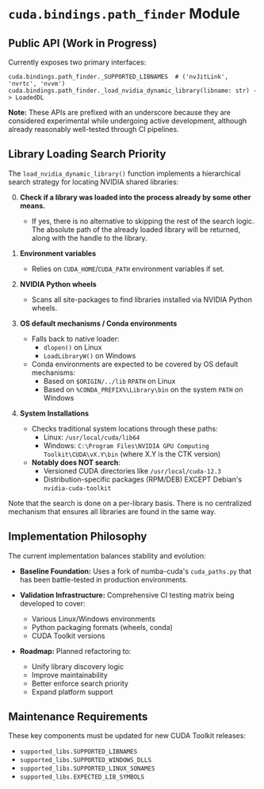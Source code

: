 # `cuda.bindings.path_finder` Module

## Public API (Work in Progress)

Currently exposes two primary interfaces:

```
cuda.bindings.path_finder._SUPPORTED_LIBNAMES  # ('nvJitLink', 'nvrtc', 'nvvm')
cuda.bindings.path_finder._load_nvidia_dynamic_library(libname: str) -> LoadedDL
```

**Note:**
These APIs are prefixed with an underscore because they are considered
experimental while undergoing active development, although already
reasonably well-tested through CI pipelines.

## Library Loading Search Priority

The `load_nvidia_dynamic_library()` function implements a hierarchical search
strategy for locating NVIDIA shared libraries:

0. **Check if a library was loaded into the process already by some other means.**
   - If yes, there is no alternative to skipping the rest of the search logic.
     The absolute path of the already loaded library will be returned, along
     with the handle to the library.

1. **Environment variables**
   - Relies on `CUDA_HOME`/`CUDA_PATH` environment variables if set.

2. **NVIDIA Python wheels**
   - Scans all site-packages to find libraries installed via NVIDIA Python wheels.

3. **OS default mechanisms / Conda environments**
   - Falls back to native loader:
     - `dlopen()` on Linux
     - `LoadLibraryW()` on Windows
   - Conda environments are expected to be covered by OS default mechanisms:
     - Based on `$ORIGIN/../lib` `RPATH` on Linux
     - Based on `%CONDA_PREFIX%\Library\bin` on the system `PATH` on Windows

5. **System Installations**
   - Checks traditional system locations through these paths:
     - Linux: `/usr/local/cuda/lib64`
     - Windows: `C:\Program Files\NVIDIA GPU Computing Toolkit\CUDA\vX.Y\bin`
       (where X.Y is the CTK version)
   - **Notably does NOT search**:
     - Versioned CUDA directories like `/usr/local/cuda-12.3`
     - Distribution-specific packages (RPM/DEB)
       EXCEPT Debian's `nvidia-cuda-toolkit`

Note that the search is done on a per-library basis. There is no centralized
mechanism that ensures all libraries are found in the same way.

## Implementation Philosophy

The current implementation balances stability and evolution:

- **Baseline Foundation:** Uses a fork of numba-cuda's `cuda_paths.py` that has been
  battle-tested in production environments.

- **Validation Infrastructure:** Comprehensive CI testing matrix being developed to cover:
  - Various Linux/Windows environments
  - Python packaging formats (wheels, conda)
  - CUDA Toolkit versions

- **Roadmap:** Planned refactoring to:
  - Unify library discovery logic
  - Improve maintainability
  - Better enforce search priority
  - Expand platform support

## Maintenance Requirements

These key components must be updated for new CUDA Toolkit releases:

- `supported_libs.SUPPORTED_LIBNAMES`
- `supported_libs.SUPPORTED_WINDOWS_DLLS`
- `supported_libs.SUPPORTED_LINUX_SONAMES`
- `supported_libs.EXPECTED_LIB_SYMBOLS`
